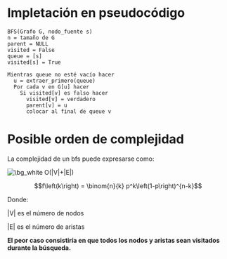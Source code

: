 # Impletación en pseudocódigo

    BFS(Grafo G, nodo_fuente s)
    n = tamaño de G 
    parent = NULL
    visited = False
    queue = [s]
    visited[s] = True

    Mientras queue no esté vacío hacer
      u = extraer_primero(queue)
      Por cada v en G[u] hacer
        Si visited[v] es falso hacer
          visited[v] = verdadero
          parent[v] = u
          colocar al final de queue v 


# Posible orden de complejidad
La complejidad de un bfs puede expresarse como:

<img src="https://latex.codecogs.com/png.image?\dpi{110}&space;\bg_white&space;O(|V|&plus;|E|)" title="\bg_white O(|V|+|E|)" />

$$f\left(k\right) = \binom{n}{k} p^k\left(1-p\right)^{n-k}$$ 

Donde: 

|V| es el número de nodos

|E| es el número de aristas


**El peor caso consistiría en que todos los nodos y aristas sean visitados durante la búsqueda.**
